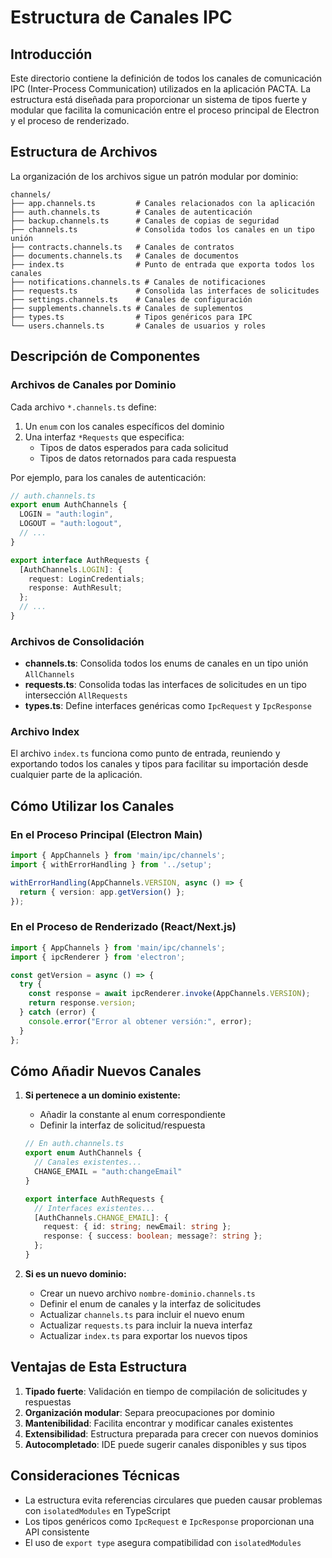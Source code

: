 # Estructura de Canales IPC

## Introducción

Este directorio contiene la definición de todos los canales de comunicación IPC (Inter-Process Communication) utilizados en la aplicación PACTA. La estructura está diseñada para proporcionar un sistema de tipos fuerte y modular que facilita la comunicación entre el proceso principal de Electron y el proceso de renderizado.

## Estructura de Archivos

La organización de los archivos sigue un patrón modular por dominio:

```
channels/
├── app.channels.ts         # Canales relacionados con la aplicación
├── auth.channels.ts        # Canales de autenticación
├── backup.channels.ts      # Canales de copias de seguridad
├── channels.ts             # Consolida todos los canales en un tipo unión
├── contracts.channels.ts   # Canales de contratos
├── documents.channels.ts   # Canales de documentos
├── index.ts                # Punto de entrada que exporta todos los canales
├── notifications.channels.ts # Canales de notificaciones
├── requests.ts             # Consolida las interfaces de solicitudes
├── settings.channels.ts    # Canales de configuración
├── supplements.channels.ts # Canales de suplementos
├── types.ts                # Tipos genéricos para IPC
└── users.channels.ts       # Canales de usuarios y roles
```

## Descripción de Componentes

### Archivos de Canales por Dominio

Cada archivo `*.channels.ts` define:

1. Un `enum` con los canales específicos del dominio
2. Una interfaz `*Requests` que especifica:
   - Tipos de datos esperados para cada solicitud
   - Tipos de datos retornados para cada respuesta

Por ejemplo, para los canales de autenticación:

```typescript
// auth.channels.ts
export enum AuthChannels {
  LOGIN = "auth:login",
  LOGOUT = "auth:logout",
  // ...
}

export interface AuthRequests {
  [AuthChannels.LOGIN]: {
    request: LoginCredentials;
    response: AuthResult;
  };
  // ...
}
```

### Archivos de Consolidación

- **channels.ts**: Consolida todos los enums de canales en un tipo unión `AllChannels`
- **requests.ts**: Consolida todas las interfaces de solicitudes en un tipo intersección `AllRequests`
- **types.ts**: Define interfaces genéricas como `IpcRequest` y `IpcResponse`

### Archivo Index

El archivo `index.ts` funciona como punto de entrada, reuniendo y exportando todos los canales y tipos para facilitar su importación desde cualquier parte de la aplicación.

## Cómo Utilizar los Canales

### En el Proceso Principal (Electron Main)

```typescript
import { AppChannels } from 'main/ipc/channels';
import { withErrorHandling } from '../setup';

withErrorHandling(AppChannels.VERSION, async () => {
  return { version: app.getVersion() };
});
```

### En el Proceso de Renderizado (React/Next.js)

```typescript
import { AppChannels } from 'main/ipc/channels';
import { ipcRenderer } from 'electron';

const getVersion = async () => {
  try {
    const response = await ipcRenderer.invoke(AppChannels.VERSION);
    return response.version;
  } catch (error) {
    console.error("Error al obtener versión:", error);
  }
};
```

## Cómo Añadir Nuevos Canales

1. **Si pertenece a un dominio existente:**
   - Añadir la constante al enum correspondiente
   - Definir la interfaz de solicitud/respuesta

   ```typescript
   // En auth.channels.ts
   export enum AuthChannels {
     // Canales existentes...
     CHANGE_EMAIL = "auth:changeEmail"
   }

   export interface AuthRequests {
     // Interfaces existentes...
     [AuthChannels.CHANGE_EMAIL]: {
       request: { id: string; newEmail: string };
       response: { success: boolean; message?: string };
     };
   }
   ```

2. **Si es un nuevo dominio:**
   - Crear un nuevo archivo `nombre-dominio.channels.ts`
   - Definir el enum de canales y la interfaz de solicitudes
   - Actualizar `channels.ts` para incluir el nuevo enum
   - Actualizar `requests.ts` para incluir la nueva interfaz
   - Actualizar `index.ts` para exportar los nuevos tipos

## Ventajas de Esta Estructura

1. **Tipado fuerte**: Validación en tiempo de compilación de solicitudes y respuestas
2. **Organización modular**: Separa preocupaciones por dominio
3. **Mantenibilidad**: Facilita encontrar y modificar canales existentes
4. **Extensibilidad**: Estructura preparada para crecer con nuevos dominios
5. **Autocompletado**: IDE puede sugerir canales disponibles y sus tipos

## Consideraciones Técnicas

- La estructura evita referencias circulares que pueden causar problemas con `isolatedModules` en TypeScript
- Los tipos genéricos como `IpcRequest` e `IpcResponse` proporcionan una API consistente
- El uso de `export type` asegura compatibilidad con `isolatedModules` 